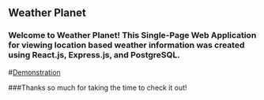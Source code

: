 ## Weather Planet

### Welcome to Weather Planet! This Single-Page Web Application for viewing location based weather information was created using React.js, Express.js, and PostgreSQL.

#[Demonstration](https://youtu.be/WKBpNc2geA4)

###Thanks so much for taking the time to check it out! 
